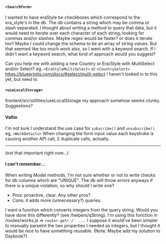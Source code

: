 #### `<SearchForm>` 
I wanted to have eraStyle be checkboxes which correspond to the era_style's in the db. The db contains a string which may be comma or slash separated. I thought about writing a method to query that data, but it would need to iterate over each character of each string, looking for commas and/or slashes. Maybe regex would be faster? or does it iterate too? Maybe I could change the schema to be an array of string values. But that seemed like too much work also, so I went with a keyword search. If I didn't want a keyword search, what kind of approach would you suggest?

Can you help me with adding a new Country or Era/Style with MultiSelect and/or Select?
eg. `<EraStyleMultiSelect>` or `<CountrySelect>`
https://blueprintjs.com/docs/#select/multi-select
I haven't looked in to this yet, but need to.

#### `<useLocalStorage>`
frontent/src/utilities/useLocalStorage
my approach somehow seems clunky. Suggestions?

#### Valtio
I'm not sure I understand the use case for `subscribe()` and `unsubscribe()`. 
eg, `<WorkDetails>` When changing the form input value each keystroke is causing another API call, 2 duplicate calls, actually.

---

(not that important right now...)
#### I can't remember...
When writing Model methods, I'm not sure whether or not to write checks for db columns which are "UNIQUE". The db will throw errors anyways if there is a unique violation, so why should I write one?
- Pros: proactive, clear. Any other pros?
- Cons: it adds more (unnecessary?) queries. 

I want a function which converts integers from the query string. Would you have done this differently? (see /helpers/qString). 
I'm using this function in /routes/works.js => `router.get('/' ...`. 
I suppose it would've been simpler to manually parseInt the two properties I needed as integers, but I thought it would be nice to have something reusable.
(Note: Maybe add my solution to Daybook?)
